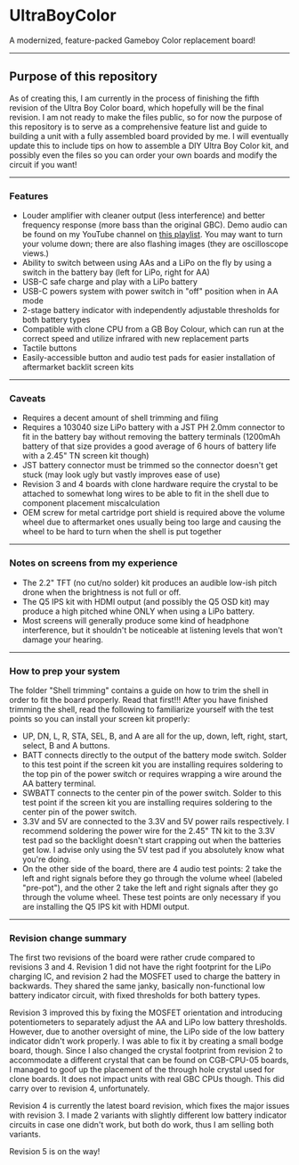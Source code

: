 # UltraBoyColor
 A modernized, feature-packed Gameboy Color replacement board!

---

## Purpose of this repository
As of creating this, I am currently in the process of finishing the fifth revision of the Ultra Boy Color board, which hopefully will be the final revision. I am not ready to make the files public, so for now the purpose of this repository is to serve as a comprehensive feature list and guide to building a unit with a fully assembled board provided by me. I will eventually update this to include tips on how to assemble a DIY Ultra Boy Color kit, and possibly even the files so you can order your own boards and modify the circuit if you want!

---

### Features
- Louder amplifier with cleaner output (less interference) and better frequency response (more bass than the original GBC). Demo audio can be found on my YouTube channel on [this playlist](https://www.youtube.com/playlist?list=PLDhmFPH88AsarVaGamZC6ayKIjXoZndGF). You may want to turn your volume down; there are also flashing images (they are oscilloscope views.)
- Ability to switch between using AAs and a LiPo on the fly by using a switch in the battery bay (left for LiPo, right for AA)
- USB-C safe charge and play with a LiPo battery
- USB-C powers system with power switch in "off" position when in AA mode
- 2-stage battery indicator with independently adjustable thresholds for both battery types
- Compatible with clone CPU from a GB Boy Colour, which can run at the correct speed and utilize infrared with new replacement parts
- Tactile buttons
- Easily-accessible button and audio test pads for easier installation of aftermarket backlit screen kits

---

### Caveats
- Requires a decent amount of shell trimming and filing
- Requires a 103040 size LiPo battery with a JST PH 2.0mm connector to fit in the battery bay without removing the battery terminals (1200mAh battery of that size provides a good average of 6 hours of battery life with a 2.45" TN screen kit though)
- JST battery connector must be trimmed so the connector doesn't get stuck (may look ugly but vastly improves ease of use)
- Revision 3 and 4 boards with clone hardware require the crystal to be attached to somewhat long wires to be able to fit in the shell due to component placement miscalculation
- OEM screw for metal cartridge port shield is required above the volume wheel due to aftermarket ones usually being too large and causing the wheel to be hard to turn when the shell is put together

---

### Notes on screens from my experience
- The 2.2" TFT (no cut/no solder) kit produces an audible low-ish pitch drone when the brightness is not full or off.
- The Q5 IPS kit with HDMI output (and possibly the Q5 OSD kit) may produce a high pitched whine ONLY when using a LiPo battery.
- Most screens will generally produce some kind of headphone interference, but it shouldn't be noticeable at listening levels that won't damage your hearing.

---

### How to prep your system
The folder "Shell trimming" contains a guide on how to trim the shell in order to fit the board properly. Read that first!!! After you have finished trimming the shell, read the following to familiarize yourself with the test points so you can install your screen kit properly:

- UP, DN, L, R, STA, SEL, B, and A are all for the up, down, left, right, start, select, B and A buttons.
- BATT connects directly to the output of the battery mode switch. Solder to this test point if the screen kit you are installing requires soldering to the top pin of the power switch or requires wrapping a wire around the AA battery terminal.
- SWBATT connects to the center pin of the power switch. Solder to this test point if the screen kit you are installing requires soldering to the center pin of the power switch.
- 3.3V and 5V are connected to the 3.3V and 5V power rails respectively. I recommend soldering the power wire for the 2.45" TN kit to the 3.3V test pad so the backlight doesn't start crapping out when the batteries get low. I advise only using the 5V test pad if you absolutely know what you're doing.
- On the other side of the board, there are 4 audio test points: 2 take the left and right signals before they go through the volume wheel (labeled "pre-pot"), and the other 2 take the left and right signals after they go through the volume wheel. These test points are only necessary if you are installing the Q5 IPS kit with HDMI output.

---

### Revision change summary
The first two revisions of the board were rather crude compared to revisions 3 and 4. Revision 1 did not have the right footprint for the LiPo charging IC, and revision 2 had the MOSFET used to charge the battery in backwards. They shared the same janky, basically non-functional low battery indicator circuit, with fixed thresholds for both battery types.

Revision 3 improved this by fixing the MOSFET orientation and introducing potentiometers to separately adjust the AA and LiPo low battery thresholds. However, due to another oversight of mine, the LiPo side of the low battery indicator didn't work properly. I was able to fix it by creating a small bodge board, though. Since I also changed the crystal footprint from revision 2 to accommodate a different crystal that can be found on CGB-CPU-05 boards, I managed to goof up the placement of the through hole crystal used for clone boards. It does not impact units with real GBC CPUs though. This did carry over to revision 4, unfortunately.

Revision 4 is currently the latest board revision, which fixes the major issues with revision 3. I made 2 variants with slightly different low battery indicator circuits in case one didn't work, but both do work, thus I am selling both variants.

Revision 5 is on the way!
